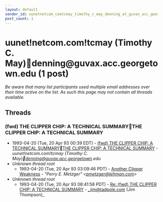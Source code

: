 ```yaml
---
layout: default
sender_id: uunetnetcom_comtcmay_timothy_c_may_denning_at_guvax_acc_georgetown_edu
post_count: 1
---
```


# uunet!netcom.com!tcmay (Timothy C. May)denning<span>@</span>guvax.acc.georgetown.edu (1 post)

_Be aware that many list participants used multiple email addresses over their time active on the list. As such this page may not contain all threads available._

## Threads

### (fwd) THE CLIPPER CHIP: A TECHNICAL SUMMARYTHE CLIPPER CHIP: A TECHNICAL SUMMARY
+ 1993-04-20 (Tue, 20 Apr 93 00:39 EDT) - [(fwd) THE CLIPPER CHIP: A TECHNICAL SUMMARYTHE CLIPPER CHIP: A TECHNICAL SUMMARY](/archive/1993/04/2fc12999aac1ba6748243adbcd7d707296cf04fcc8683609fe960433a1977ff6) - _uunet!netcom.com!tcmay (Timothy C. May)denning@guvax.acc.georgetown.edu_
+ _Unknown thread root_
    + 1993-04-20 (Tue, 20 Apr 93 03:09:46 PDT) - [Another Clipper Weakness](/archive/1993/04/2275a4d08dbd0fc9d76e82652de8f2c03c7925e24e36c5db3c1b36608906cbbd) - _"Perry E. Metzger" \<pmetzger@lehman.com\>_
+ _Unknown thread root_
    + 1993-04-20 (Tue, 20 Apr 93 08:41:58 PDT) - [Re: (fwd) THE CLIPPER CHIP: A TECHNICAL SUMMARY](/archive/1993/04/a165572242e3d3927623f6bcc211ee5aa5550931df39b735b95566498b3d0bba) - _jim@tadpole.com (Jim Thompson)_

